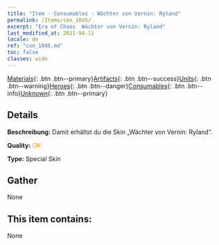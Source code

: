 ```yaml
---
title: "Item - Consumables - Wächter von Vernin: Ryland"
permalink: /Items/con_1045/
excerpt: "Era of Chaos  Wächter von Vernin: Ryland"
last_modified_at: 2021-04-11
locale: de
ref: "con_1045.md"
toc: false
classes: wide
---
```

 [Materials](/de/Items/){: .btn .btn--primary}[Artifacts](/de/Items/Artifacts/){: .btn .btn--success}[Units](/de/Items/Units/){: .btn .btn--warning}[Heroes](/de/Items/Heroes/){: .btn .btn--danger}[Consumables](/de/Items/Consumables/){: .btn .btn--info}[Unknown](/de/Items/Unknown/){: .btn .btn--primary}

## Details
 **Beschreibung:** Damit erhältst du die Skin „Wächter von Vernin: Ryland“.

 **Quality:** <span style="color: #FF8C00">OK</span>

 **Type:** Special Skin

## Gather

  None

## This item contains:

  None

